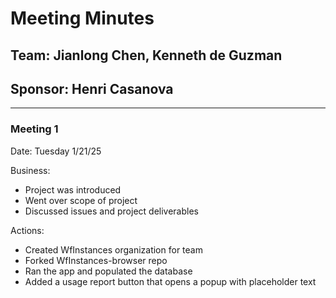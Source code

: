 # Meeting Minutes
## Team: Jianlong Chen, Kenneth de Guzman
## Sponsor: Henri Casanova

---
### Meeting 1

Date: Tuesday 1/21/25

Business:
- Project was introduced 
- Went over scope of project
- Discussed issues and project deliverables 

Actions: 
- Created WfInstances organization for team
- Forked WfInstances-browser repo
- Ran the app and populated the database
- Added a usage report button that opens a popup with placeholder text

